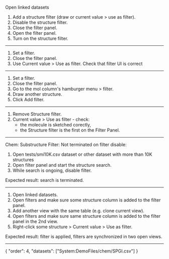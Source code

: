 Open linked datasets

1. Add a structure filter (draw or current value > use as filter).
2. Disable the structure filter.
3. Close the filter panel.
3. Open  the filter panel.
3. Turn on the structure filter.

***

1. Set a filter.
2. Close the filter panel.
3. Use Current value > Use as filter. Check that filter UI is correct

***

1. Set a filter.
2. Close the filter panel.
3. Go to the mol column's hamburger menu > filter.
4. Draw another structure.
5. Click Add filter.

***

1. Remove Structure filter.
2. Current value > Use as filter - check:
   * the molecule is sketched corectly,
   * the Structure filter is the first on the Filter Panel.

***

Chem: Substructure Filter: Not terminated on filter disable:
1. Open tests/smi10K.csv dataset or other dataset with more than 10K structures
2. Open filter panel and start the structure search.
3. While search is ongoing, disable filter.

Expected result: search is terminated.

***

1. Open linked datasets.
2. Open filters and make sure some structure column is added to the filter panel.
3. Add another view with the same table (e.g. clone current view).
4. Open filters and make sure same structure column is added to the filter panel in the 2nd view.
4. Right-click some structure > Current value > Use as filter.

Expected result: filter is applied, filters are synchronized in two open views.

---
{
  "order": 4,
  "datasets": ["System:DemoFiles/chem/SPGI.csv"]
}
